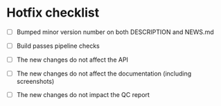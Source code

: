 # Hotfix checklist

- [ ] Bumped minor version number on both DESCRIPTION and NEWS.md

- [ ] Build passes pipeline checks

- [ ] The new changes do not affect the API

- [ ] The new changes do not affect the documentation (including screenshots)

- [ ] The new changes do not impact the QC report

